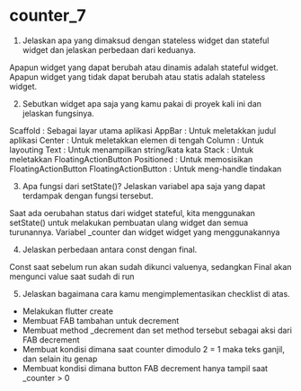 # counter_7

1. Jelaskan apa yang dimaksud dengan stateless widget dan stateful widget dan jelaskan perbedaan dari keduanya.

Apapun widget yang dapat berubah atau dinamis adalah stateful widget. Apapun widget yang tidak dapat berubah atau statis adalah stateless widget.

2. Sebutkan widget apa saja yang kamu pakai di proyek kali ini dan jelaskan fungsinya.

Scaffold : Sebagai layar utama aplikasi
AppBar : Untuk meletakkan judul aplikasi
Center : Untuk meletakkan elemen di tengah
Column : Untuk layouting
Text : Untuk menampilkan string/kata kata
Stack : Untuk meletakkan FloatingActionButton
Positioned : Untuk memosisikan FloatingActionButton
FloatingActionButton : Untuk meng-handle tindakan

3. Apa fungsi dari setState()? Jelaskan variabel apa saja yang dapat terdampak dengan fungsi tersebut.

Saat ada oerubahan status dari widget stateful, kita menggunakan setState() untuk melakukan pembuatan ulang widget dan semua turunannya. Variabel _counter dan widget widget yang menggunakannya

4. Jelaskan perbedaan antara const dengan final.

Const saat sebelum run akan sudah dikunci valuenya, sedangkan Final akan mengunci value saat sudah di run

5. Jelaskan bagaimana cara kamu mengimplementasikan checklist di atas.

- Melakukan flutter create
- Membuat FAB tambahan untuk decrement
- Membuat method _decrement dan set method tersebut sebagai aksi dari FAB decrement
- Membuat kondisi dimana saat counter dimodulo 2 = 1 maka teks ganjil, dan selain itu genap
- Membuat kondisi dimana button FAB decrement hanya tampil saat _counter > 0
